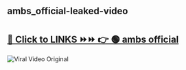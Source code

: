 
 ## ambs_official-leaked-video 

# <h2><a href="https://clipsfans.com/ambs_official&ref=git">🔗 Click to LINKS ⏩⏩ 👉 🟢 ambs official </a></h2>

<a href="https://clipsfans.com/ambs_official&ref=git" rel="nofollow" data-target="animated-image.originalLink"><img src="https://i.ibb.co.com/xMMVF88/686577567.gif" alt="Viral Video Original" style="max-width: 100%; display: inline-block;" data-target="animated-image.originalImage"></a>
